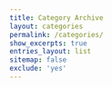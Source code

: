 ```yaml
---
title: Category Archive
layout: categories
permalink: /categories/
show_excerpts: true
entries_layout: list
sitemap: false
exclude: 'yes'
---
```

